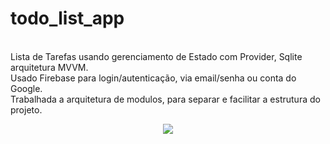 # todo_list_app

<br>Lista de Tarefas usando gerenciamento de Estado com Provider, Sqlite arquitetura MVVM.
<br>Usado Firebase para login/autenticação, via email/senha ou conta do Google.
<br>Trabalhada a arquitetura de modulos, para separar e facilitar a estrutura do projeto.



<div align="center">
<img src="https://user-images.githubusercontent.com/18678939/215126685-4843f07e-bfe4-4bfe-9317-0aa667fdb594.gif" height="auto" max-width="100%"/>
</div>
